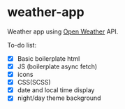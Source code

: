 # weather-app
Weather app using [Open Weather](https://openweathermap.org/) API.

To-do list:
- [x] Basic boilerplate html
- [x] JS (boilerplate async fetch)
- [x] icons
- [x] CSS(SCSS)
- [x] date and local time display
- [x] night/day theme background
